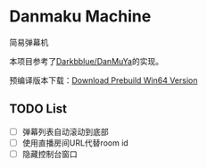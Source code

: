 # Danmaku Machine 
简易弹幕机

本项目参考了[Darkbblue/DanMuYa](https://github.com/Darkbblue/DanMuYa)的实现。

预编译版本下载：[Download Prebuild Win64 Version](https://github.com/nintha/danmaku-machine/releases)

## TODO List
- [ ] 弹幕列表自动滚动到底部
- [ ] 使用直播房间URL代替room id
- [ ] 隐藏控制台窗口
